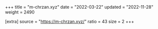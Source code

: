 +++
title = "m-chrzan.xyz"
date = "2022-03-22"
updated = "2022-11-28"
weight = 2490

[extra]
source = "https://m-chrzan.xyz/"
ratio = 43
size = 2
+++
